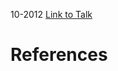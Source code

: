 

10-2012
[Link to Talk](https://www.churchofjesuschrist.org/study/general-conference/2012/10/sunday-afternoon-session?lang=eng)



# References
